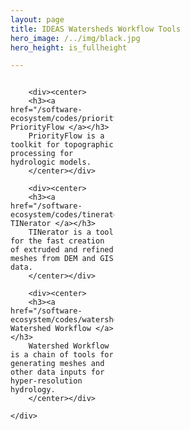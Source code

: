 ```yaml
---
layout: page
title: IDEAS Watersheds Workflow Tools
hero_image: /../img/black.jpg
hero_height: is_fullheight

---
```

<style>
    .wrapper {
        display:grid;
        grid-template-columns: 33% 33% 33%;
        grid-gap: 1em;
    }
    .wrapper > div{
        background:#eee;
        padding: 1em;
    }
    .wrapper > div:nth-child(odd){
        background:#ddd;
    }
</style>
<body>
    <div class = "wrapper">
        
        <div><center>
        <h3><a href="/software-ecosystem/codes/priorityflow"> PriorityFlow </a></h3>
        PriorityFlow is a toolkit for topographic processing for hydrologic models.
        </center></div>

        <div><center>
        <h3><a href="/software-ecosystem/codes/tinerator"> TINerator </a></h3>
        TINerator is a tool for the fast creation of extruded and refined meshes from DEM and GIS data.
        </center></div>

        <div><center>
        <h3><a href="/software-ecosystem/codes/watershedworkflow"> Watershed Workflow </a></h3>
        Watershed Workflow is a chain of tools for generating meshes and other data inputs for hyper-resolution hydrology.
        </center></div>

    </div>
</body>
